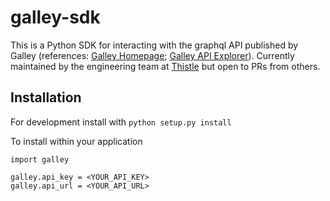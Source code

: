 # galley-sdk

This is a Python SDK for interacting with the graphql API published by Galley (references: [Galley Homepage](https://www.galleysolutions.com/); [Galley API Explorer](https://api.galleysolutions.com/voyager)). Currently maintained by the engineering team at [Thistle](www.thistle.co) but open to PRs from others.


## Installation
For development install with `python setup.py install`

To install within your application
```angular2html
import galley

galley.api_key = <YOUR_API_KEY>
galley.api_url = <YOUR_API_URL>
```
